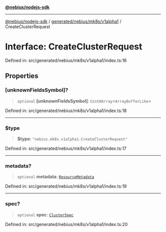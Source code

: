[**@nebius/nodejs-sdk**](../../../../../README.md)

---

[@nebius/nodejs-sdk](../../../../../README.md) / [generated/nebius/mk8s/v1alpha1](../README.md) / CreateClusterRequest

# Interface: CreateClusterRequest

Defined in: src/generated/nebius/mk8s/v1alpha1/index.ts:16

## Properties

### \[unknownFieldsSymbol\]?

> `optional` **\[unknownFieldsSymbol\]**: `Uint8Array`\<`ArrayBufferLike`\>

Defined in: src/generated/nebius/mk8s/v1alpha1/index.ts:18

---

### $type

> **$type**: `"nebius.mk8s.v1alpha1.CreateClusterRequest"`

Defined in: src/generated/nebius/mk8s/v1alpha1/index.ts:17

---

### metadata?

> `optional` **metadata**: [`ResourceMetadata`](../../../common/v1/interfaces/ResourceMetadata.md)

Defined in: src/generated/nebius/mk8s/v1alpha1/index.ts:19

---

### spec?

> `optional` **spec**: [`ClusterSpec`](ClusterSpec.md)

Defined in: src/generated/nebius/mk8s/v1alpha1/index.ts:20
